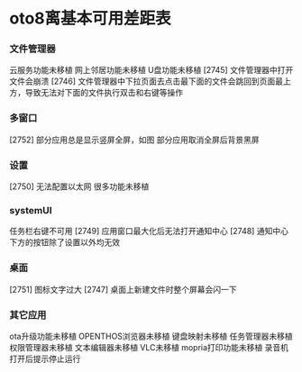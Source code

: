 # oto8离基本可用差距表

### 文件管理器
云服务功能未移植
网上邻居功能未移植
U盘功能未移植
[2745] 文件管理器中打开文件会崩溃
[2746] 文件管理器中下拉页面去点击最下面的文件会跳回到页面最上方，导致无法对下面的文件执行双击和右键等操作

### 多窗口
[2752] 部分应用总是显示竖屏全屏，如图
部分应用取消全屏后背景黑屏

### 设置
[2750] 无法配置以太网
很多功能未移植

### systemUI
任务栏右键不可用
[2749] 应用窗口最大化后无法打开通知中心
[2748] 通知中心下方的按钮除了设置以外均无效

### 桌面
[2751] 图标文字过大
[2747] 桌面上新建文件时整个屏幕会闪一下

### 其它应用
ota升级功能未移植
OPENTHOS浏览器未移植
键盘映射未移植
任务管理器未移植
权限管理器未移植
文本编辑器未移植
VLC未移植
mopria打印功能未移植
录音机打开后提示停止运行

